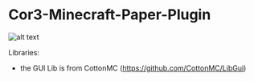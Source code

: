 # Cor3-Minecraft-Paper-Plugin

![alt text](https://i.ibb.co/CbBhSvD/cron3x-github-banner-rund.png)


Libraries: 
  - the GUI Lib is from CottonMC (https://github.com/CottonMC/LibGui) 
